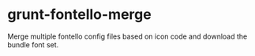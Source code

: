 # grunt-fontello-merge
Merge multiple fontello config files based on icon code and download the bundle font set.
